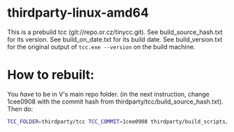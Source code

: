 # thirdparty-linux-amd64

This is a prebuild tcc (git://repo.or.cz/tinycc.git). 
See build_source_hash.txt for its version.
See build_on_date.txt for its build date.
See build_version.txt for the original output of `tcc.exe --version` on the build machine.

# How to rebuilt:
You *have* to be in V's main repo folder.
(in the next instruction, change 1cee0908 with the commit hash from thirdparty/tcc/build_source_hash.txt).
Then do:
```sh
TCC_FOLDER=thirdparty/tcc TCC_COMMIT=1cee0908 thirdparty/build_scripts/thirdparty-linux-amd64_tcc.sh
```


